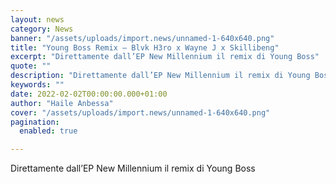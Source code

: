 ```yaml
---
layout: news
category: News
banner: "/assets/uploads/import.news/unnamed-1-640x640.png"
title: "Young Boss Remix – Blvk H3ro x Wayne J x Skillibeng"
excerpt: "Direttamente dall’EP New Millennium il remix di Young Boss"
quote: ""
description: "Direttamente dall’EP New Millennium il remix di Young Boss"
keywords: ""
date: 2022-02-02T00:00:00.000+01:00
author: "Haile Anbessa"
cover: "/assets/uploads/import.news/unnamed-1-640x640.png"
pagination:
  enabled: true

---
```


Direttamente dall’EP New Millennium il remix di Young Boss